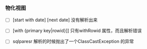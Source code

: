 ### 物化视图

- [ ] [start with date] [next date]   没有解析出来
- [ ] [with {primary key|rowid}]]   只有withRowid  属性，而且解析错误
- [ ] sqlparesr 解析的时候抛出了一个ClassCastException 的异常





